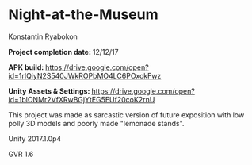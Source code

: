 # Night-at-the-Museum

Konstantin Ryabokon

<b>Project completion date: </b>12/12/17

<b>APK build: </b>https://drive.google.com/open?id=1rIQiyN2S540JWkROPbMO4LC6POxokFwz

<b>Unity Assets & Settings: </b>https://drive.google.com/open?id=1blONMr2VfXRwBGjYtEG5EUf20coK2rnU

This project was made as sarcastic version of future exposition with low polly 3D models and poorly made "lemonade stands".



Unity 2017.1.0p4

GVR 1.6
